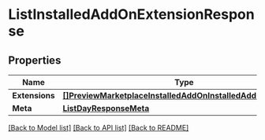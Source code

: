 # ListInstalledAddOnExtensionResponse

## Properties

Name | Type | Description | Notes
------------ | ------------- | ------------- | -------------
**Extensions** | [**[]PreviewMarketplaceInstalledAddOnInstalledAddOnExtension**](preview.marketplace.installed_add_on.installed_add_on_extension.md) |  | [optional] 
**Meta** | [**ListDayResponseMeta**](ListDayResponse_meta.md) |  | [optional] 

[[Back to Model list]](../README.md#documentation-for-models) [[Back to API list]](../README.md#documentation-for-api-endpoints) [[Back to README]](../README.md)


